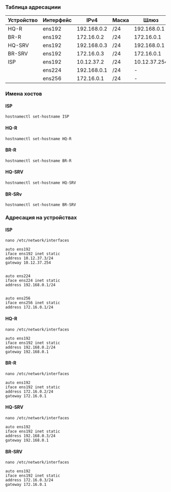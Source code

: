 ### Таблица адресациии
|Устройство|Интерфейс     |    IPv4          |Маска      | Шлюз                |
| ----     | ------------ | ---------------- | --------- | ------------------- |  
|HQ-R      |    ens192    |    192.168.0.2   |    /24    |    192.168.0.1      |
 |BR-R      |    ens192    |    172.16.0.2   |    /24    |    172.16.0.1      |
 |HQ-SRV|    ens192    |    192.168.0.3   |    /24    |    192.168.0.1      |
|BR-SRV|    ens192    |    172.16.0.3   |    /24    |    172.16.0.1      |
 |ISP   |    ens192    |    10.12.37.2    |    /24    |    10.12.37.254     |
 | | ens224 | 192.168.0.1 | /24 | - |
 | | ens256 | 172.16.0.1 | /24 | - |


### Имена хостов
#### ISP

```debian
hostnamectl set-hostname ISP
```
#### HQ-R

```debian
hostnamectl set-hostname HQ-R
```
#### BR-R

```debian
hostnamectl set-hostname BR-R
```
#### HQ-SRV

```debian
hostnamectl set-hostname HQ-SRV
```
#### BR-SRv

```debian
hostnamectl set-hostname BR-SRV
```
### Адресация на устройствах
#### ISP

```debian
nano /etc/network/interfaces
```

```debian
auto ens192
iface ens192 inet static
address 10.12.37.3/24
gateway 10.12.37.254


auto ens224
iface ens224 inet static
address 192.168.0.1/24


auto ens256
iface ens256 inet static
address 172.16.0.1/24
```
#### HQ-R

```debian
nano /etc/network/interfaces
```

```debian
auto ens192
iface ens192 inet static
address 192.168.0.2/24
gateway 192.168.0.1
```
#### BR-R

```debian
nano /etc/network/interfaces
```

```debian
auto ens192
iface ens192 inet static
address 172.16.0.2/24
gateway 172.16.0.1
```
#### HQ-SRV

```debian
nano /etc/network/interfaces
```

```debian
auto ens192
iface ens192 inet static
address 192.168.0.3/24
gateway 192.168.0.1
```
#### BR-SRV

```debian
nano /etc/network/interfaces
```

```debian
auto ens192
iface ens192 inet static
address 172.16.0.3/24
gateway 172.16.0.1
```
